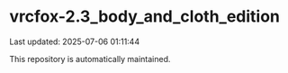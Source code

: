 # vrcfox-2.3_body_and_cloth_edition

Last updated: 2025-07-06 01:11:44

This repository is automatically maintained.

